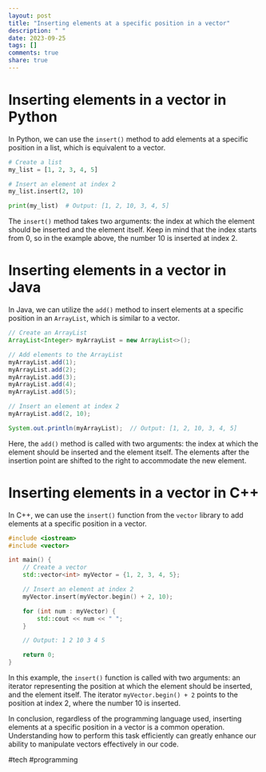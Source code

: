 ```yaml
---
layout: post
title: "Inserting elements at a specific position in a vector"
description: " "
date: 2023-09-25
tags: []
comments: true
share: true
---
```


# Inserting elements in a vector in Python
In Python, we can use the `insert()` method to add elements at a specific position in a list, which is equivalent to a vector.

```python
# Create a list
my_list = [1, 2, 3, 4, 5]

# Insert an element at index 2
my_list.insert(2, 10)

print(my_list)  # Output: [1, 2, 10, 3, 4, 5]
```

The `insert()` method takes two arguments: the index at which the element should be inserted and the element itself. Keep in mind that the index starts from 0, so in the example above, the number 10 is inserted at index 2.

# Inserting elements in a vector in Java
In Java, we can utilize the `add()` method to insert elements at a specific position in an `ArrayList`, which is similar to a vector.

```java
// Create an ArrayList
ArrayList<Integer> myArrayList = new ArrayList<>();

// Add elements to the ArrayList
myArrayList.add(1);
myArrayList.add(2);
myArrayList.add(3);
myArrayList.add(4);
myArrayList.add(5);

// Insert an element at index 2
myArrayList.add(2, 10);

System.out.println(myArrayList);  // Output: [1, 2, 10, 3, 4, 5]
```

Here, the `add()` method is called with two arguments: the index at which the element should be inserted and the element itself. The elements after the insertion point are shifted to the right to accommodate the new element.

# Inserting elements in a vector in C++
In C++, we can use the `insert()` function from the `vector` library to add elements at a specific position in a vector.

```cpp
#include <iostream>
#include <vector>

int main() {
    // Create a vector
    std::vector<int> myVector = {1, 2, 3, 4, 5};

    // Insert an element at index 2
    myVector.insert(myVector.begin() + 2, 10);

    for (int num : myVector) {
        std::cout << num << " ";
    }

    // Output: 1 2 10 3 4 5

    return 0;
}
```

In this example, the `insert()` function is called with two arguments: an iterator representing the position at which the element should be inserted, and the element itself. The iterator `myVector.begin() + 2` points to the position at index 2, where the number 10 is inserted.

In conclusion, regardless of the programming language used, inserting elements at a specific position in a vector is a common operation. Understanding how to perform this task efficiently can greatly enhance our ability to manipulate vectors effectively in our code.

#tech #programming